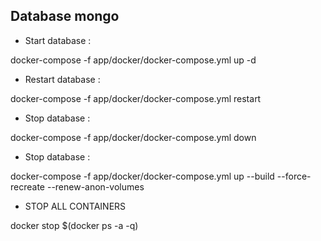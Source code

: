 ## Database mongo
* Start database : 

docker-compose -f app/docker/docker-compose.yml up -d

* Restart database : 

docker-compose -f app/docker/docker-compose.yml restart

* Stop database : 

docker-compose -f app/docker/docker-compose.yml down

* Stop database : 

docker-compose -f app/docker/docker-compose.yml up --build --force-recreate --renew-anon-volumes

* STOP ALL CONTAINERS

docker stop $(docker ps -a -q)



